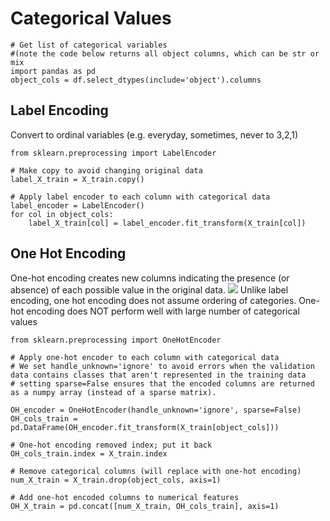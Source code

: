 # Categorical Values 


```
# Get list of categorical variables 
#(note the code below returns all object columns, which can be str or mix 
import pandas as pd
object_cols = df.select_dtypes(include='object').columns

```

## Label Encoding
Convert to ordinal variables (e.g. everyday, sometimes, never to 3,2,1) 
```
from sklearn.preprocessing import LabelEncoder

# Make copy to avoid changing original data 
label_X_train = X_train.copy()

# Apply label encoder to each column with categorical data
label_encoder = LabelEncoder()
for col in object_cols:
    label_X_train[col] = label_encoder.fit_transform(X_train[col])

```



## One Hot Encoding
One-hot encoding creates new columns indicating the presence (or absence) 
of each possible value in the original data.
<img src="https://i.imgur.com/TW5m0aJ.png"> 
Unlike label encoding, one hot encoding does not assume ordering of categories. One-hot encoding does NOT perform well with large number of categorical values

```
from sklearn.preprocessing import OneHotEncoder

# Apply one-hot encoder to each column with categorical data
# We set handle_unknown='ignore' to avoid errors when the validation data contains classes that aren't represented in the training data
# setting sparse=False ensures that the encoded columns are returned as a numpy array (instead of a sparse matrix).

OH_encoder = OneHotEncoder(handle_unknown='ignore', sparse=False)
OH_cols_train = pd.DataFrame(OH_encoder.fit_transform(X_train[object_cols]))

# One-hot encoding removed index; put it back
OH_cols_train.index = X_train.index

# Remove categorical columns (will replace with one-hot encoding)
num_X_train = X_train.drop(object_cols, axis=1)

# Add one-hot encoded columns to numerical features
OH_X_train = pd.concat([num_X_train, OH_cols_train], axis=1)

```
